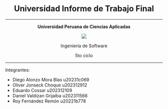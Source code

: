 
<h1 align="center">
  <strong style="font-size:25px;">Universidad Informe de Trabajo Final</strong>
</h1>

---

<p align="center"><strong>Universidad Peruana de Ciencias Aplicadas</strong></p>
<p align="center">
<img src="https://github.com/user-attachments/assets/630b9d84-33e0-43e9-979c-961495c7363b"/>
</p>

<p align="center">Ingenieria de Software</p>
<p align="center">5to ciclo</p>

---

Integrantes:

- Diego Alonzo Mora Blas u20231c069
- Oliver Jonseck Choque u202312912
- Eduardo Cossar u202312109
- Daniel Valdizan Grijalba u202311566
- Roy Fernández Remón u20221b778